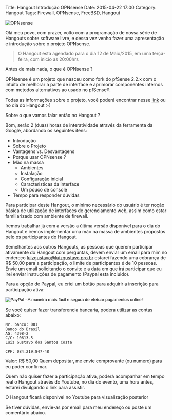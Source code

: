 Title: Hangout Introdução OPNsense
Date: 2015-04-22 17:00
Category: Hangout
Tags: Firewall, OPNsense, FreeBSD, Hangout

![OPNsense](/blog/images/blog/opnsense.png "OPNsense Logo")

Olá meu povo, com prazer, volto com a programação de nossa série de Hangouts
sobre software livre, e dessa vez venho fazer uma apresentação e introdução
sobre o projeto OPNsense.

> O Hangout esta agendado para o dia 12 de Maio/2015, em uma terça-feira, com inicio as 20:00hrs

Antes de mais nada, o que é OPNsense ?

OPNsense é um projeto que nasceu como fork do pfSense 2.2.x com o intuito
de melhorar a parte de interface e aprimorar componentes internos com metodos
alternativos ao usado no pfSense®.

Todas as informações sobre o projeto, você poderá encontrar nesse [link](https://opnsense.org/about/about-opnsense/)
ou no dia do Hangout :-)

Sobre o que vamos falar então no Hangout ?

Bom, serão 2 (duas) horas de interatividade através da ferramenta da Google, abordando
os seguintes itens:

- Introdução
- Sobre o Projeto
- Vantagens vs. Desvantagens
- Porque usar OPNsense ?
- Mão na massa
  - Ambientes
  - Instalação
  - Configuração inicial
  - Caracteristicas da interface
  - Um pouco de console
- Tempo para responder dúvidas

Para participar deste Hangout, o minimo necessário do usuário é ter noção básica de utilização
de interfaces de gerenciamento web, assim como estar familiarizado com ambiente de firewall.

Iremos trabalhar já com a versão a última versão disponivel para o dia do Hangout e iremos implementar uma mão na
massa de ambientes propostos pelo os participantes do Hangout.

Semelhantes aos outros Hangouts, as pessoas que querem participar ativamente do Hangout com perguntas, devem enviar um email para mim no endereço luizgustavo@luizgustavo.pro.br estarei fazendo uma cobrança de R$ 50,00 para a participação, o limite de participantes é de 10 pessoas. Envie um email solicitando o convite e a data em que irá participar que eu irei enviar instruções de pagamento (Paypal esta incluido).

Para a opção de Paypal, eu criei um botão para adquirir a inscrição para participação ativa:

<p align="center">
<form action="https://www.paypal.com/cgi-bin/webscr" method="post" target="_top">
<input type="hidden" name="cmd" value="_s-xclick">
<input type="hidden" name="hosted_button_id" value="A2UUK9YZLAVW6">
<input type="image" src="https://www.paypalobjects.com/pt_BR/BR/i/btn/btn_buynowCC_LG.gif" border="0" name="submit" alt="PayPal - A maneira mais fácil e segura de efetuar pagamentos online!">
<img alt="" border="0" src="https://www.paypalobjects.com/pt_BR/i/scr/pixel.gif" width="1" height="1">
</form>
</p>

Se você quiser fazer transferencia bancaria, podera utilizar as contas abaixo:

    Nr. banco: 001
    Banco do Brasil
    AG: 4398-2
    C/C: 10613-5
    Luiz Gustavo dos Santos Costa
    
    CPF: 084.219.847-48

Valor: R$ 50,00 Quem depositar, me envie comprovante (ou numero) para eu poder confirmar.

Quem não quiser fazer a participação ativa, poderá acompanhar em tempo real o Hangout através do Youtube, no dia do evento, uma hora antes, estarei divulgando o link para assistir.

O Hangout ficará disponivel no Youtube para visualização posterior

Se tiver dúvidas, envie-as por email para meu endereço ou poste um comentário abaixo.
